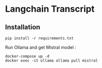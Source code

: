 # Langchain Transcript

## Installation

` pip install -r requirements.txt `

Run Ollama and get Mistral model : 

```
docker-compose up -d
docker exec -it ollama ollama pull mistral
```

